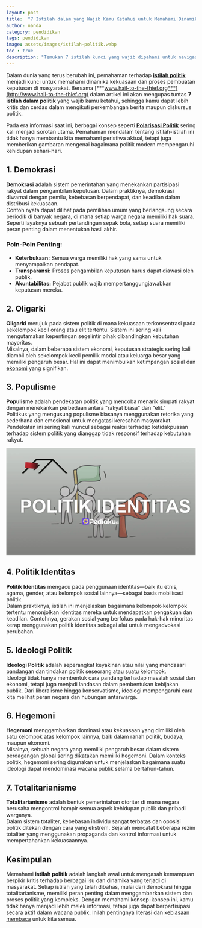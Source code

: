 ```yaml
---
layout: post
title:  "7 Istilah dalam yang Wajib Kamu Ketahui untuk Memahami Dinamika Zaman Ini"
author: nanda
category: pendidikan
tags: pendidikan
image: assets/images/istilah-politik.webp
toc : true
description: "Temukan 7 istilah kunci yang wajib dipahami untuk navigasi isu terkini, dilengkapi analisis mendalam dan integrasi kata kunci SEO. Pelajari bagaimana polarisasi politik memengaruhi wacana publik"
---
```


Dalam dunia yang terus berubah ini, pemahaman terhadap **[istilah politik](https://pediaku.id/istilah-dalam-politik/)** menjadi kunci untuk memahami dinamika kekuasaan dan proses pembuatan keputusan di masyarakat. Bersama [***www.hail-to-the-thief.org***](http://www.hail-to-the-thief.org) dalam artikel ini akan mengupas tuntas **7 istilah dalam politik** yang wajib kamu ketahui, sehingga kamu dapat lebih kritis dan cerdas dalam mengikuti perkembangan berita maupun diskursus politik.

Pada era informasi saat ini, berbagai konsep seperti [**Polarisasi Politik**](http://www.hail-to-the-thief.org/peran-polarisasi-politik-dalam-memengaruhi-kebijakan-publik-di-berbagai-negara/) sering kali menjadi sorotan utama. Pemahaman mendalam tentang istilah-istilah ini tidak hanya membantu kita memahami peristiwa aktual, tetapi juga memberikan gambaran mengenai bagaimana politik modern mempengaruhi kehidupan sehari-hari.

## 1. Demokrasi

**Demokrasi** adalah sistem pemerintahan yang menekankan partisipasi rakyat dalam pengambilan keputusan. Dalam praktiknya, demokrasi diwarnai dengan pemilu, kebebasan berpendapat, dan keadilan dalam distribusi kekuasaan.  
Contoh nyata dapat dilihat pada pemilihan umum yang berlangsung secara periodik di banyak negara, di mana setiap warga negara memiliki hak suara. Seperti layaknya sebuah pertandingan sepak bola, setiap suara memiliki peran penting dalam menentukan hasil akhir.

### Poin-Poin Penting:
- **Keterbukaan:** Semua warga memiliki hak yang sama untuk menyampaikan pendapat.
- **Transparansi:** Proses pengambilan keputusan harus dapat diawasi oleh publik.
- **Akuntabilitas:** Pejabat publik wajib mempertanggungjawabkan keputusan mereka.

## 2. Oligarki

**Oligarki** merujuk pada sistem politik di mana kekuasaan terkonsentrasi pada sekelompok kecil orang atau elit tertentu. Sistem ini sering kali mengutamakan kepentingan segelintir pihak dibandingkan kebutuhan mayoritas.  
Misalnya, dalam beberapa sistem ekonomi, keputusan strategis sering kali diambil oleh sekelompok kecil pemilik modal atau keluarga besar yang memiliki pengaruh besar. Hal ini dapat menimbulkan ketimpangan sosial dan [ekonomi](https://pediaku.id/ekonomi-indonesia-lebih-kuat-dari-timor-leste/) yang signifikan.

## 3. Populisme

**Populisme** adalah pendekatan politik yang mencoba menarik simpati rakyat dengan menekankan perbedaan antara "rakyat biasa" dan "elit."  
Politikus yang mengusung populisme biasanya menggunakan retorika yang sederhana dan emosional untuk mengatasi keresahan masyarakat. Pendekatan ini sering kali muncul sebagai reaksi terhadap ketidakpuasan terhadap sistem politik yang dianggap tidak responsif terhadap kebutuhan rakyat.

![politik identitas](/assets/images/politik-identitas.webp)
## 4. Politik Identitas

**Politik Identitas** mengacu pada penggunaan identitas—baik itu etnis, agama, gender, atau kelompok sosial lainnya—sebagai basis mobilisasi politik.  
Dalam praktiknya, istilah ini menjelaskan bagaimana kelompok-kelompok tertentu menonjolkan identitas mereka untuk mendapatkan pengakuan dan keadilan. Contohnya, gerakan sosial yang berfokus pada hak-hak minoritas kerap menggunakan politik identitas sebagai alat untuk mengadvokasi perubahan.

## 5. Ideologi Politik

**Ideologi Politik** adalah seperangkat keyakinan atau nilai yang mendasari pandangan dan tindakan politik seseorang atau suatu kelompok.  
Ideologi tidak hanya membentuk cara pandang terhadap masalah sosial dan ekonomi, tetapi juga menjadi landasan dalam pembentukan kebijakan publik. Dari liberalisme hingga konservatisme, ideologi mempengaruhi cara kita melihat peran negara dan hubungan antarwarga.

## 6. Hegemoni

**Hegemoni** menggambarkan dominasi atau kekuasaan yang dimiliki oleh satu kelompok atas kelompok lainnya, baik dalam ranah politik, budaya, maupun ekonomi.  
Misalnya, sebuah negara yang memiliki pengaruh besar dalam sistem perdagangan global sering dikatakan memiliki hegemoni. Dalam konteks politik, hegemoni sering digunakan untuk menjelaskan bagaimana suatu ideologi dapat mendominasi wacana publik selama bertahun-tahun.

## 7. Totalitarianisme

**Totalitarianisme** adalah bentuk pemerintahan otoriter di mana negara berusaha mengontrol hampir semua aspek kehidupan publik dan pribadi warganya.  
Dalam sistem totaliter, kebebasan individu sangat terbatas dan oposisi politik ditekan dengan cara yang ekstrem. Sejarah mencatat beberapa rezim totaliter yang menggunakan propaganda dan kontrol informasi untuk mempertahankan kekuasaannya.

## Kesimpulan

Memahami **istilah politik** adalah langkah awal untuk mengasah kemampuan berpikir kritis terhadap berbagai isu dan dinamika yang terjadi di masyarakat. Setiap istilah yang telah dibahas, mulai dari demokrasi hingga totalitarianisme, memiliki peran penting dalam menggambarkan sistem dan proses politik yang kompleks. Dengan memahami konsep-konsep ini, kamu tidak hanya menjadi lebih melek informasi, tetapi juga dapat berpartisipasi secara aktif dalam wacana publik. Inilah pentingnya literasi dan [kebiasaan membaca](https://pediaku.id/alasan-orang-indonesia-malas-membaca/) untuk kita semua.

